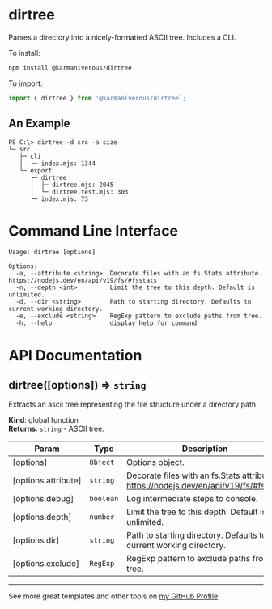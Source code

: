 # dirtree

Parses a directory into a nicely-formatted ASCII tree. Includes a CLI.

To install:

```bash
npm install @karmaniverous/dirtree
```

To import:

```js
import { dirtree } from '@karmaniverous/dirtree`;
```

## An Example

```text
PS C:\> dirtree -d src -a size
└─ src
   ├─ cli
   │  └─ index.mjs: 1344
   └─ export
      ├─ dirtree
      │  ├─ dirtree.mjs: 2045
      │  └─ dirtree.test.mjs: 303
      └─ index.mjs: 73
```

# Command Line Interface

```text
Usage: dirtree [options]

Options:
  -a, --attribute <string>  Decorate files with an fs.Stats attribute. https://nodejs.dev/en/api/v19/fs/#fsstats
  -n, --depth <int>         Limit the tree to this depth. Default is unlimited.
  -d, --dir <string>        Path to starting directory. Defaults to current working directory.
  -e, --exclude <string>    RegExp pattern to exclude paths from tree.
  -h, --help                display help for command
```

# API Documentation

<a name="dirtree"></a>

## dirtree([options]) ⇒ <code>string</code>
Extracts an ascii tree representing the file structure under a directory path.

**Kind**: global function  
**Returns**: <code>string</code> - ASCII tree.  

| Param | Type | Description |
| --- | --- | --- |
| [options] | <code>Object</code> | Options object. |
| [options.attribute] | <code>string</code> | Decorate files with an fs.Stats attribute. https://nodejs.dev/en/api/v19/fs/#fsstats |
| [options.debug] | <code>boolean</code> | Log intermediate steps to console. |
| [options.depth] | <code>number</code> | Limit the tree to this depth. Default is unlimited. |
| [options.dir] | <code>string</code> | Path to starting directory. Defaults to current working directory. |
| [options.exclude] | <code>RegExp</code> | RegExp pattern to exclude paths from tree. |


---

See more great templates and other tools on
[my GitHub Profile](https://github.com/karmaniverous)!
